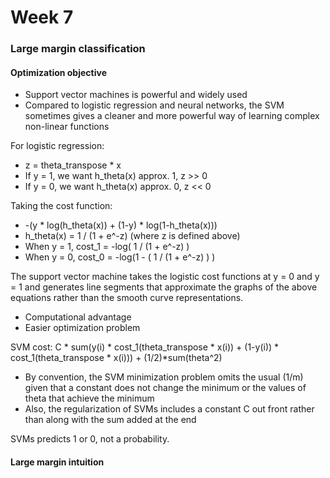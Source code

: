 # Week 7

### Large margin classification
#### Optimization objective
- Support vector machines is powerful and widely used
- Compared to logistic regression and neural networks, the SVM sometimes gives a cleaner and more powerful way of learning complex non-linear functions

For logistic regression:
- z = theta_transpose * x
- If y = 1, we want h_theta(x) approx. 1, z >> 0
- If y = 0, we want h_theta(x) approx. 0, z << 0

Taking the cost function:
- -(y * log(h_theta(x)) + (1-y) * log(1-h_theta(x)))
- h_theta(x) = 1 / (1 + e^-z) (where z is defined above)
- When y = 1, cost_1 = -log( 1 / (1 + e^-z) )
- When y = 0, cost_0 = -log(1 - ( 1 / (1 + e^-z) ) )

The support vector machine takes the logistic cost functions at y = 0 and y = 1 and generates line segments that approximate the graphs of the above equations rather than the smooth curve representations.
- Computational advantage
- Easier optimization problem

SVM cost: C * sum(y(i) * cost_1(theta_transpose * x(i)) + (1-y(i)) * cost_1(theta_transpose * x(i))) + (1/2)*sum(theta^2)
- By convention, the SVM minimization problem omits the usual (1/m) given that a constant does not change the minimum or the values of theta that achieve the minimum
- Also, the regularization of SVMs includes a constant C out front rather than along with the sum added at the end

SVMs predicts 1 or 0, not a probability.

#### Large margin intuition

